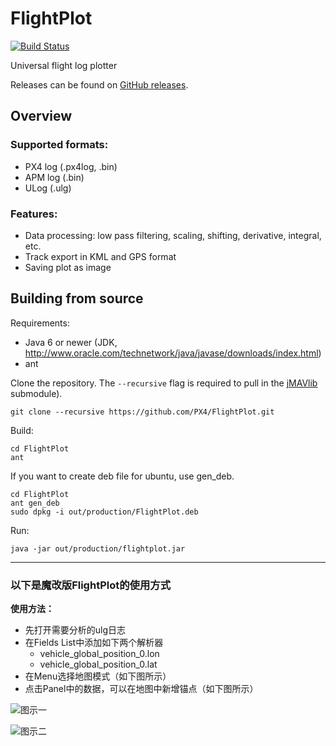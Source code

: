 FlightPlot
==========

[![Build Status](https://travis-ci.org/PX4/FlightPlot.svg?branch=master)](https://travis-ci.org/PX4/FlightPlot)

Universal flight log plotter

Releases can be found on [GitHub releases](https://github.com/PX4/FlightPlot/releases).

Overview
--------

### Supported formats:
 - PX4 log (.px4log, .bin)
 - APM log (.bin)
 - ULog (.ulg)

### Features:
 - Data processing: low pass filtering, scaling, shifting, derivative, integral, etc.
 - Track export in KML and GPS format
 - Saving plot as image


Building from source
--------------------

Requirements:
 -  Java 6 or newer (JDK, http://www.oracle.com/technetwork/java/javase/downloads/index.html)
 -  ant

Clone the repository. The `--recursive` flag is required to pull in the [jMAVlib](https://github.com/PX4/jMAVlib) submodule).
```
git clone --recursive https://github.com/PX4/FlightPlot.git
```

Build:
```
cd FlightPlot
ant
```

If you want to create deb file for ubuntu, use gen_deb.
```
cd FlightPlot
ant gen_deb
sudo dpkg -i out/production/FlightPlot.deb
```

Run:
```
java -jar out/production/flightplot.jar
```
---
### 以下是魔改版FlightPlot的使用方式

**使用方法：**
- 先打开需要分析的ulg日志
- 在Fields List中添加如下两个解析器
	- vehicle_global_position_0.lon
	- vehicle_global_position_0.lat
- 在Menu选择地图模式（如下图所示）
- 点击Panel中的数据，可以在地图中新增锚点（如下图所示）

![图示一](https://imgs.wiki/imgs/2023/07/11/acdb9b5cbd2de76e.png)

![图示二](https://imgs.wiki/imgs/2023/07/11/61dc97fe10a653e9.png)
